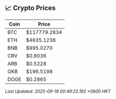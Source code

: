 ## 📈 Crypto Prices

| Coin | Price |
| ---- | ----- |
| BTC | $117779.2834 |
| ETH | $4635.1238 |
| BNB | $995.0270 |
| CRV | $0.8036 |
| ARB | $0.5228 |
| OKB | $196.5198 |
| DOGE | $0.2865 |

_Last Updated: 2025-09-19 00:49:22.192 +0800 HKT_
